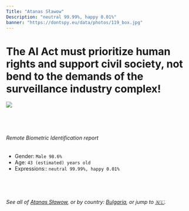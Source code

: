 ```yaml
---
Title: "Atanas Sławow"
Description: "neutral 99.99%, happy 0.01%"
banner: "https://dontspy.eu/data/photos/119_box.jpg"
---
```


# The AI Act must prioritize human rights and support civil society, not bend to the demands of the surveillance industry complex!

<link rel="stylesheet" type="text/css" href="/css/blog.css" />

<div class="is-fake" hidden>

_This image is **clearly fake**_, yet we [continue to collect them because the AI Act negotiations](/blog/why-deepfake/) are heading in a direction that will only make people's lives more complicated. For a more in-depth explanation, read: [Double threat: why losing the battle against Face Biometrics would fuel the proliferation of deepfakes](/blog/the-dual-threat-how-losing-the-biometric-battle-fuels-deepfake-proliferation/).


</div>

<!-- <img src="https://dontspy.eu/data/photos/54_box.jpg" /> -->
<img src="https://dontspy.eu/data/photos/119_box.jpg" />

## <br>

###### Remote Biometric Identification report

* <span class="label">Gender:</span> `Male 98.6%`
* <span class="label">Age:</span> `43 (estimated) years old`
* <span class="label">Expressions::</span> `neutral 99.99%, happy 0.01%`

## <br>

###### See all of [Atanas Sławow](/policymaker#Atanas%20S%C5%82awow), or by country: [Bulgaria](/country#Bulgaria), or jump to [🇳🇱](/x/216).

## <br>
